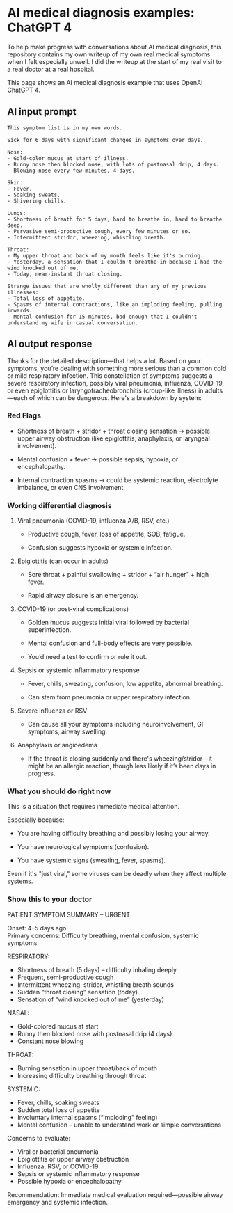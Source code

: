 # AI medical diagnosis examples: ChatGPT 4

To help make progress with conversations about AI medical diagnosis, this repository contains my own writeup of my own real medical symptoms when I felt especially unwell. I did the writeup at the start of my real visit to a real doctor at a real hospital.

This page shows an AI medical diagnosis example that uses OpenAI ChatGPT 4.

## AI input prompt

```text
This symptom list is in my own words.

Sick for 6 days with significant changes in symptoms over days.

Nose:
- Gold-color mucus at start of illness.
- Runny nose then blocked nose, with lots of postnasal drip, 4 days.
- Blowing nose every few minutes, 4 days.

Skin:
- Fever.
- Soaking sweats.
- Shivering chills.

Lungs:
- Shortness of breath for 5 days; hard to breathe in, hard to breathe deep.
- Pervasive semi-productive cough, every few minutes or so.
- Intermittent stridor, wheezing, whistling breath.

Throat:
- My upper throat and back of my mouth feels like it's burning.
- Yesterday, a sensation that I couldn't breathe in because I had the wind knocked out of me. 
- Today, near-instant throat closing.

Strange issues that are wholly different than any of my previous illnesses:
- Total loss of appetite.
- Spasms of internal contractions, like an imploding feeling, pulling inwards.
- Mental confusion for 15 minutes, bad enough that I couldn't understand my wife in casual conversation.
```

## AI output response

Thanks for the detailed description—that helps a lot. Based on your symptoms, you’re dealing with something more serious than a common cold or mild respiratory infection. This constellation of symptoms suggests a severe respiratory infection, possibly viral pneumonia, influenza, COVID-19, or even epiglottitis or laryngotracheobronchitis (croup-like illness) in adults—each of which can be dangerous. Here's a breakdown by system:

### Red Flags

- Shortness of breath + stridor + throat closing sensation → possible upper airway obstruction (like epiglottitis, anaphylaxis, or laryngeal involvement).

- Mental confusion + fever → possible sepsis, hypoxia, or encephalopathy.

- Internal contraction spasms → could be systemic reaction, electrolyte imbalance, or even CNS involvement.

### Working differential diagnosis

1. Viral pneumonia (COVID-19, influenza A/B, RSV, etc.)

   - Productive cough, fever, loss of appetite, SOB, fatigue.

   - Confusion suggests hypoxia or systemic infection.

2. Epiglottitis (can occur in adults)

   - Sore throat + painful swallowing + stridor + “air hunger” + high fever.

   - Rapid airway closure is an emergency.

3. COVID-19 (or post-viral complications)

   - Golden mucus suggests initial viral followed by bacterial superinfection.

   - Mental confusion and full-body effects are very possible.

   - You’d need a test to confirm or rule it out.

4. Sepsis or systemic inflammatory response

   - Fever, chills, sweating, confusion, low appetite, abnormal breathing.

   - Can stem from pneumonia or upper respiratory infection.

5. Severe influenza or RSV

   - Can cause all your symptoms including neuroinvolvement, GI symptoms, airway swelling.

6. Anaphylaxis or angioedema

   - If the throat is closing suddenly and there's wheezing/stridor—it might be an allergic reaction, though less likely if it’s been days in progress.

### What you should do right now

This is a situation that requires immediate medical attention. 

Especially because:

- You are having difficulty breathing and possibly losing your airway.

- You have neurological symptoms (confusion).

- You have systemic signs (sweating, fever, spasms).

Even if it's "just viral," some viruses can be deadly when they affect multiple systems.

### Show this to your doctor

PATIENT SYMPTOM SUMMARY – URGENT

Onset: 4–5 days ago  
Primary concerns: Difficulty breathing, mental confusion, systemic symptoms

RESPIRATORY:
- Shortness of breath (5 days) – difficulty inhaling deeply
- Frequent, semi-productive cough
- Intermittent wheezing, stridor, whistling breath sounds
- Sudden “throat closing” sensation (today)
- Sensation of “wind knocked out of me” (yesterday)

NASAL:
- Gold-colored mucus at start
- Runny then blocked nose with postnasal drip (4 days)
- Constant nose blowing

THROAT:
- Burning sensation in upper throat/back of mouth
- Increasing difficulty breathing through throat

SYSTEMIC:
- Fever, chills, soaking sweats
- Sudden total loss of appetite
- Involuntary internal spasms (“imploding” feeling)
- Mental confusion – unable to understand work or simple conversations

Concerns to evaluate:
- Viral or bacterial pneumonia
- Epiglottitis or upper airway obstruction
- Influenza, RSV, or COVID-19
- Sepsis or systemic inflammatory response
- Possible hypoxia or encephalopathy

Recommendation: Immediate medical evaluation required—possible airway emergency and systemic infection.
